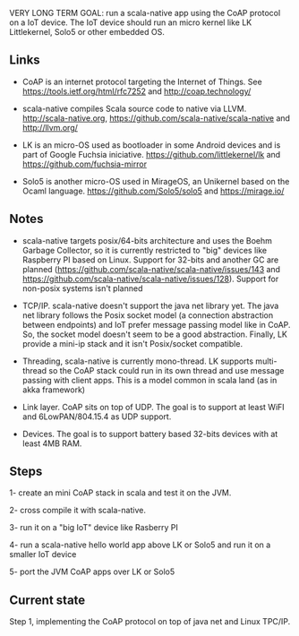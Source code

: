 VERY LONG TERM GOAL: run a scala-native app using the CoAP protocol on a IoT device.  The IoT device should run an micro kernel like LK Littlekernel, Solo5 or other embedded OS.

Links
-----

- CoAP is an internet protocol targeting the Internet of Things. See https://tools.ietf.org/html/rfc7252 and http://coap.technology/

- scala-native compiles Scala source code to native via LLVM. http://scala-native.org, https://github.com/scala-native/scala-native and http://llvm.org/

- LK is an micro-OS used as bootloader in some Android devices and is part of Google Fuchsia iniciative. https://github.com/littlekernel/lk and https://github.com/fuchsia-mirror

- Solo5 is another micro-OS used in MirageOS, an Unikernel based on the Ocaml language.  https://github.com/Solo5/solo5 and https://mirage.io/


Notes
--------

- scala-native targets posix/64-bits architecture and uses the Boehm Garbage Collector, so it is currently restricted to "big" devices like Raspberry PI based on Linux.  Support for 32-bits and another GC are planned (https://github.com/scala-native/scala-native/issues/143 and https://github.com/scala-native/scala-native/issues/128).  Support for non-posix systems isn't planned

- TCP/IP. scala-native doesn't support the java net library yet.   The java net library follows the Posix socket model (a connection abstraction between endpoints) and IoT prefer message passing model like in CoAP.  So, the socket model doesn't seem to be a good abstraction.  Finally, LK provide a mini-ip stack and it isn't Posix/socket compatible.

- Threading, scala-native is currently mono-thread.  LK supports multi-thread so the CoAP stack could run in its own thread and use message passing with client apps.  This is a model common in scala land (as in akka framework)

- Link layer.  CoAP sits on top of UDP.  The goal is to support at least WiFI and 6LowPAN/804.15.4 as UDP support.

- Devices.  The goal is to support battery based 32-bits devices with at least 4MB RAM. 

Steps
-----

1- create an mini CoAP stack in scala and test it on the JVM.

2- cross compile it with scala-native.

3- run it on a "big IoT" device like Rasberry PI

4- run a scala-native hello world app above LK or Solo5 and run it on a smaller IoT device

5- port the JVM CoAP apps over LK or Solo5

Current state
-----------------

Step 1, implementing the CoAP protocol on top of java net and Linux TPC/IP.